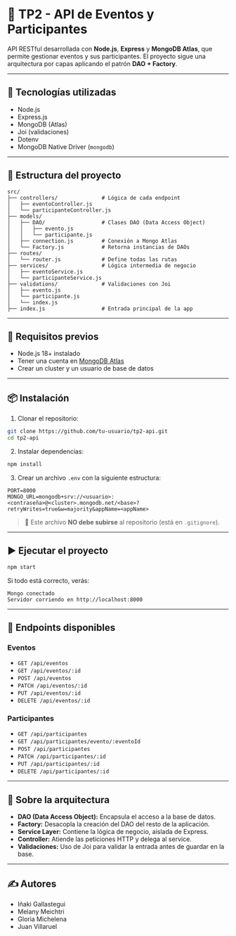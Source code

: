 # 🧾 TP2 - API de Eventos y Participantes

API RESTful desarrollada con **Node.js**, **Express** y **MongoDB Atlas**, que permite gestionar eventos y sus participantes. El proyecto sigue una arquitectura por capas aplicando el patrón **DAO + Factory**.

---

## 🚀 Tecnologías utilizadas

- Node.js
- Express.js
- MongoDB (Atlas)
- Joi (validaciones)
- Dotenv
- MongoDB Native Driver (`mongodb`)

---

## 📁 Estructura del proyecto

```
src/
├── controllers/              # Lógica de cada endpoint
│   ├── eventoController.js
│   └── participanteController.js
├── models/
│   ├── DAO/                  # Clases DAO (Data Access Object)
│   │   ├── evento.js
│   │   └── participante.js
│   ├── connection.js         # Conexión a Mongo Atlas
│   └── Factory.js            # Retorna instancias de DAOs
├── routes/
│   └── router.js             # Define todas las rutas
├── services/                 # Lógica intermedia de negocio
│   ├── eventoService.js
│   └── participanteService.js
├── validations/              # Validaciones con Joi
│   ├── evento.js
│   └── participante.js
│   └── index.js
├── index.js                  # Entrada principal de la app
```

---

## 🔌 Requisitos previos

- Node.js 18+ instalado
- Tener una cuenta en [MongoDB Atlas](https://www.mongodb.com/cloud/atlas)
- Crear un cluster y un usuario de base de datos

---

## 📦 Instalación

1. Clonar el repositorio:

```bash
git clone https://github.com/tu-usuario/tp2-api.git
cd tp2-api
```

2. Instalar dependencias:

```bash
npm install
```

3. Crear un archivo `.env` con la siguiente estructura:

```
PORT=8000
MONGO_URL=mongodb+srv://<usuario>:<contraseña>@<cluster>.mongodb.net/<base>?retryWrites=true&w=majority&appName=<appName>
```

> 🔐 Este archivo **NO debe subirse** al repositorio (está en `.gitignore`).

---

## ▶️ Ejecutar el proyecto

```bash
npm start
```

Si todo está correcto, verás:

```
Mongo conectado
Servidor corriendo en http://localhost:8000
```

---

## 📮 Endpoints disponibles

### Eventos
- `GET /api/eventos`
- `GET /api/eventos/:id`
- `POST /api/eventos`
- `PATCH /api/eventos/:id`
- `PUT /api/eventos/:id`
- `DELETE /api/eventos/:id`

### Participantes
- `GET /api/participantes`
- `GET /api/participantes/evento/:eventoId`
- `POST /api/participantes`
- `PATCH /api/participantes/:id`
- `PUT /api/participantes/:id`
- `DELETE /api/participantes/:id`

---

## 🧠 Sobre la arquitectura

- **DAO (Data Access Object):** Encapsula el acceso a la base de datos.
- **Factory:** Desacopla la creación del DAO del resto de la aplicación.
- **Service Layer:** Contiene la lógica de negocio, aislada de Express.
- **Controller:** Atiende las peticiones HTTP y delega al service.
- **Validaciones:** Uso de Joi para validar la entrada antes de guardar en la base.

---

## ✍️ Autores

- Iñaki Gallastegui
- Melany Meichtri
- Gloria Michelena
- Juan Villaruel
